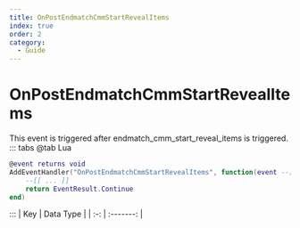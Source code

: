 ```yaml
---
title: OnPostEndmatchCmmStartRevealItems
index: true
order: 2
category:
  - Guide
---
```


# OnPostEndmatchCmmStartRevealItems
This event is triggered after endmatch_cmm_start_reveal_items is triggered.
::: tabs
@tab Lua
```lua
@event returns void
AddEventHandler("OnPostEndmatchCmmStartRevealItems", function(event --[[ Event ]])
    --[[ ... ]]
    return EventResult.Continue
end)
```

:::
| Key | Data Type |
| :-: | :-------: |